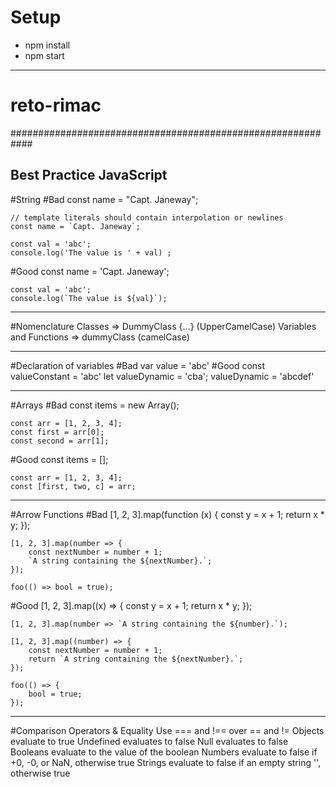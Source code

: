 # Setup
- npm install
- npm start
---
# reto-rimac

############################################################
## Best Practice JavaScript

#String
#Bad
    const name = "Capt. Janeway";

    // template literals should contain interpolation or newlines
    const name = `Capt. Janeway`;

    const val = 'abc';
    console.log('The value is ' + val) ;
#Good
    const name = 'Capt. Janeway';

    const val = 'abc';
    console.log(`The value is ${val}`);

---
#Nomenclature
    Classes => DummyClass {...} (UpperCamelCase)
    Variables and Functions => dummyClass (camelCase)

---
#Declaration of variables
#Bad
    var value = 'abc'
#Good
    const valueConstant = 'abc'
    let valueDynamic = 'cba'; valueDynamic = 'abcdef' 

---
#Arrays
#Bad
    const items = new Array();

    const arr = [1, 2, 3, 4];
    const first = arr[0];
    const second = arr[1];
#Good
    const items = [];

    const arr = [1, 2, 3, 4];
    const [first, two, c] = arr; 

---
#Arrow Functions
#Bad
    [1, 2, 3].map(function (x) {
        const y = x + 1;
        return x * y;
    });

    [1, 2, 3].map(number => {
        const nextNumber = number + 1;
        `A string containing the ${nextNumber}.`;
    });

    foo(() => bool = true);
#Good
    [1, 2, 3].map((x) => {
        const y = x + 1;
        return x * y;
    });

    [1, 2, 3].map(number => `A string containing the ${number}.`);

    [1, 2, 3].map((number) => {
        const nextNumber = number + 1;
        return `A string containing the ${nextNumber}.`;
    });

    foo(() => {
        bool = true;
    });

---
#Comparison Operators & Equality
    Use === and !== over == and !=
    Objects evaluate to true
    Undefined evaluates to false
    Null evaluates to false
    Booleans evaluate to the value of the boolean
    Numbers evaluate to false if +0, -0, or NaN, otherwise true
    Strings evaluate to false if an empty string '', otherwise true

